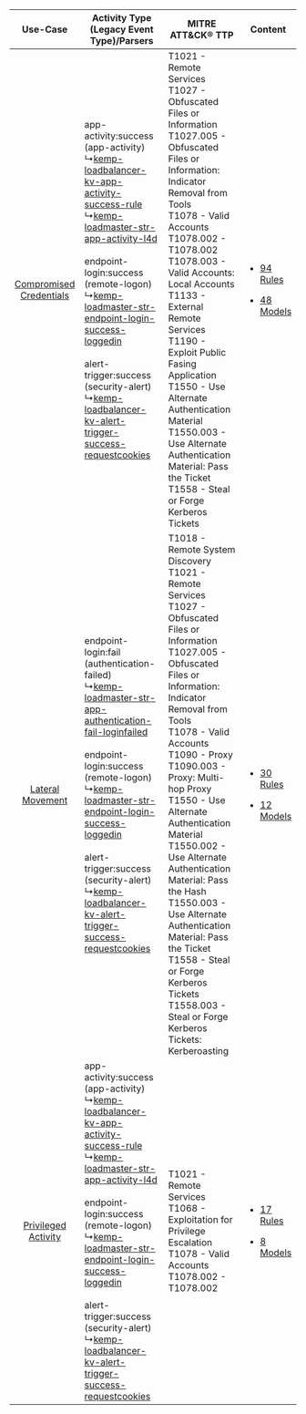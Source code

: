 |    Use-Case    | Activity Type (Legacy Event Type)/Parsers    | MITRE ATT&CK® TTP    | Content    |
|:----:| ---- | ---- | ---- |
| [Compromised Credentials](../../../UseCases/uc_compromised_credentials.md) |  app-activity:success (app-activity)<br> ↳[kemp-loadbalancer-kv-app-activity-success-rule](Ps/pC_kemploadbalancerkvappactivitysuccessrule.md)<br> ↳[kemp-loadmaster-str-app-activity-l4d](Ps/pC_kemploadmasterstrappactivityl4d.md)<br><br> endpoint-login:success (remote-logon)<br> ↳[kemp-loadmaster-str-endpoint-login-success-loggedin](Ps/pC_kemploadmasterstrendpointloginsuccessloggedin.md)<br><br> alert-trigger:success (security-alert)<br> ↳[kemp-loadbalancer-kv-alert-trigger-success-requestcookies](Ps/pC_kemploadbalancerkvalerttriggersuccessrequestcookies.md)<br> | T1021 - Remote Services<br>T1027 - Obfuscated Files or Information<br>T1027.005 - Obfuscated Files or Information: Indicator Removal from Tools<br>T1078 - Valid Accounts<br>T1078.002 - T1078.002<br>T1078.003 - Valid Accounts: Local Accounts<br>T1133 - External Remote Services<br>T1190 - Exploit Public Fasing Application<br>T1550 - Use Alternate Authentication Material<br>T1550.003 - Use Alternate Authentication Material: Pass the Ticket<br>T1558 - Steal or Forge Kerberos Tickets<br>    | [<ul><li>94 Rules</li></ul><ul><li>48 Models</li></ul>](RM/r_m_kemp_kemp_loadmaster_Compromised_Credentials.md) |
|        [Lateral Movement](../../../UseCases/uc_lateral_movement.md)        |  endpoint-login:fail (authentication-failed)<br> ↳[kemp-loadmaster-str-app-authentication-fail-loginfailed](Ps/pC_kemploadmasterstrappauthenticationfailloginfailed.md)<br><br> endpoint-login:success (remote-logon)<br> ↳[kemp-loadmaster-str-endpoint-login-success-loggedin](Ps/pC_kemploadmasterstrendpointloginsuccessloggedin.md)<br><br> alert-trigger:success (security-alert)<br> ↳[kemp-loadbalancer-kv-alert-trigger-success-requestcookies](Ps/pC_kemploadbalancerkvalerttriggersuccessrequestcookies.md)<br>    | T1018 - Remote System Discovery<br>T1021 - Remote Services<br>T1027 - Obfuscated Files or Information<br>T1027.005 - Obfuscated Files or Information: Indicator Removal from Tools<br>T1078 - Valid Accounts<br>T1090 - Proxy<br>T1090.003 - Proxy: Multi-hop Proxy<br>T1550 - Use Alternate Authentication Material<br>T1550.002 - Use Alternate Authentication Material: Pass the Hash<br>T1550.003 - Use Alternate Authentication Material: Pass the Ticket<br>T1558 - Steal or Forge Kerberos Tickets<br>T1558.003 - Steal or Forge Kerberos Tickets: Kerberoasting<br> | [<ul><li>30 Rules</li></ul><ul><li>12 Models</li></ul>](RM/r_m_kemp_kemp_loadmaster_Lateral_Movement.md)        |
|     [Privileged Activity](../../../UseCases/uc_privileged_activity.md)     |  app-activity:success (app-activity)<br> ↳[kemp-loadbalancer-kv-app-activity-success-rule](Ps/pC_kemploadbalancerkvappactivitysuccessrule.md)<br> ↳[kemp-loadmaster-str-app-activity-l4d](Ps/pC_kemploadmasterstrappactivityl4d.md)<br><br> endpoint-login:success (remote-logon)<br> ↳[kemp-loadmaster-str-endpoint-login-success-loggedin](Ps/pC_kemploadmasterstrendpointloginsuccessloggedin.md)<br><br> alert-trigger:success (security-alert)<br> ↳[kemp-loadbalancer-kv-alert-trigger-success-requestcookies](Ps/pC_kemploadbalancerkvalerttriggersuccessrequestcookies.md)<br> | T1021 - Remote Services<br>T1068 - Exploitation for Privilege Escalation<br>T1078 - Valid Accounts<br>T1078.002 - T1078.002<br>    | [<ul><li>17 Rules</li></ul><ul><li>8 Models</li></ul>](RM/r_m_kemp_kemp_loadmaster_Privileged_Activity.md)      |